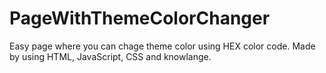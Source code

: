 # PageWithThemeColorChanger

Easy page where you can chage theme color using HEX color code. Made by using HTML, JavaScript, CSS and knowlange.
